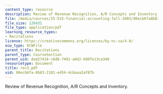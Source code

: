 ```yaml
---
content_type: resource
description: Review of Revenue Recognition, A/R Concepts and Inventory.
file: /media/courses/15-515-financial-accounting-fall-2003/90ecb6fa8b832181e4544cbaaa2af87b_rec3.pdf
file_size: 126431
file_type: application/pdf
learning_resource_types:
- Recitations
license: https://creativecommons.org/licenses/by-nc-sa/4.0/
ocw_type: OCWFile
parent_title: Recitations
parent_type: CourseSection
parent_uid: dad27418-c8d8-7492-a9d2-680fe13ca348
resourcetype: Document
title: rec3.pdf
uid: 90ecb6fa-8b83-2181-e454-4cbaaa2af87b
---
```

Review of Revenue Recognition, A/R Concepts and Inventory.